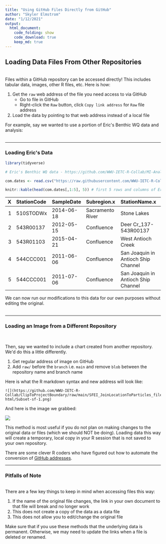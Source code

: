```yaml
---
title: "Using GitHub Files Directly from GitHub"
author: "Skyler Elmstrom"
date: "1/12/2021"
output:
  html_document:
    code_folding: show
    code_download: true
    keep_md: true
---
```




## **Loading Data Files From Other Repositories**
<br>
Files within a GitHub repository can be accessed directly! This includes tabular data, images, other R files, etc. Here is how:

1. Get the `raw` web address of the file you need access to via GitHub
    + Go to file in GitHub
    + Right-click the `Raw` button, click `Copy link address` for `Raw` file address
2. Load the data by pointing to that web address instead of a local file

For example, say we wanted to use a portion of Eric's Benthic WQ data and analysis:
<br><br>

-----

### Loading Eric's Data


```r
library(tidyverse)

# Eric's Benthic WQ data - https://github.com/WWU-IETC-R-Collab/MI-Analysis/main/data/ceden_benthic_WQ.csv

com.dates <- read.csv("https://raw.githubusercontent.com/WWU-IETC-R-Collab/MI-Analysis/main/data/ceden_benthic_WQ.csv")

knitr::kable(head(com.dates[,1:5], 5)) # first 5 rows and columns of Eric's data to show it works
```



|  X|StationCode |SampleDate |Subregion.x      |StationName.x                       |
|--:|:-----------|:----------|:----------------|:-----------------------------------|
|  1|510STODWx   |2014-06-18 |Sacramento River |Stone Lakes                         |
|  2|543R00137   |2012-05-15 |Confluence       |Deer Cr_137-543R00137               |
|  3|543R01103   |2015-04-21 |Confluence       |West Antioch Creek                  |
|  4|544CCC001   |2011-06-06 |Confluence       |San Joaquin in Antioch Ship Channel |
|  5|544CCC001   |2011-07-06 |Confluence       |San Joaquin in Antioch Ship Channel |
We can now run our modifications to this data for our own purposes without editing the original.
<br><br>

-----

### Loading an Image from a Different Repository

<br>

Then, say we wanted to include a chart created from another repository. We'd do this a little differently.

1. Get regular address of image on GitHub
2. Add `raw/` before the `branch` i.e. `main` and remove `blob` between the repository name and branch name

Here is what the R markdown syntax and new address will look like:
```
![](https://github.com/WWU-IETC-R-Collab/ClipToProjectBoundary/raw/main/SFEI_JoinLocationToParticles_files/figure-html/Subset-sf-1.png)
```

And here is the image we grabbed:
<br>

![](https://github.com/WWU-IETC-R-Collab/ClipToProjectBoundary/raw/main/SFEI_JoinLocationToParticles_files/figure-html/Subset-sf-1.png)

This method is most useful if you do not plan on making changes to the original data or files (which we should NOT be doing). Loading data this way will create a temporary, local copy in your R session that is not saved to your own repository.

There are some clever R coders who have figured out how to automate the conversion of [GitHub addresses]("https://stackoverflow.com/questions/11237715/how-to-display-images-in-markdown-on-github-generated-from-knitr-without-using-e").
<br>

-----

### Pitfalls of Note

<br>
There are a few key things to keep in mind when accessing files this way:

1. If the name of the original file changes, the link in your own document to that file will break and no longer work
2. This does not create a copy of the data as a data file
3. This does not allow you to edit/change the original file

Make sure that if you use these methods that the underlying data is permanent. Otherwise, we may need to update the links when a file is deleted or renamed.
<br><br>

